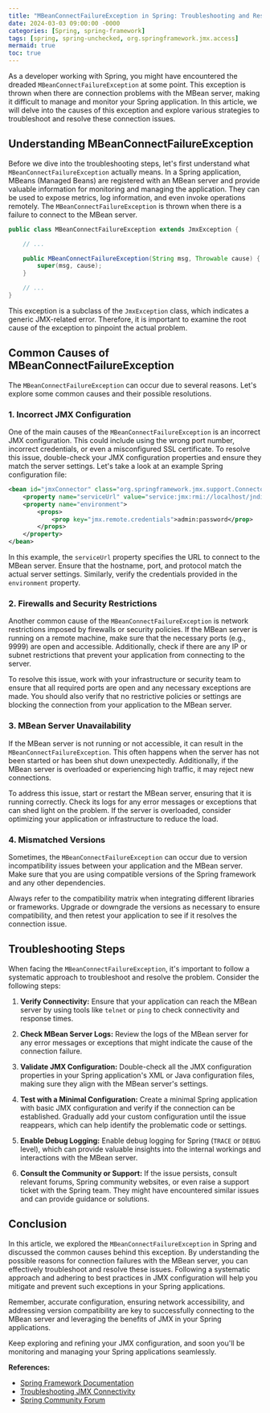 ```yaml
---
title: "MBeanConnectFailureException in Spring: Troubleshooting and Resolving Connection Issues"
date: 2024-03-03 09:00:00 -0000
categories: [Spring, spring-framework]
tags: [spring, spring-unchecked, org.springframework.jmx.access]
mermaid: true
toc: true
---
```



As a developer working with Spring, you might have encountered the dreaded `MBeanConnectFailureException` at some point. This exception is thrown when there are connection problems with the MBean server, making it difficult to manage and monitor your Spring application. In this article, we will delve into the causes of this exception and explore various strategies to troubleshoot and resolve these connection issues.

## Understanding MBeanConnectFailureException

Before we dive into the troubleshooting steps, let's first understand what `MBeanConnectFailureException` actually means. In a Spring application, MBeans (Managed Beans) are registered with an MBean server and provide valuable information for monitoring and managing the application. They can be used to expose metrics, log information, and even invoke operations remotely. The `MBeanConnectFailureException` is thrown when there is a failure to connect to the MBean server.

```java
public class MBeanConnectFailureException extends JmxException {

    // ...

    public MBeanConnectFailureException(String msg, Throwable cause) {
        super(msg, cause);
    }

    // ...
}
```

This exception is a subclass of the `JmxException` class, which indicates a generic JMX-related error. Therefore, it is important to examine the root cause of the exception to pinpoint the actual problem.

## Common Causes of MBeanConnectFailureException

The `MBeanConnectFailureException` can occur due to several reasons. Let's explore some common causes and their possible resolutions.

### 1. Incorrect JMX Configuration

One of the main causes of the `MBeanConnectFailureException` is an incorrect JMX configuration. This could include using the wrong port number, incorrect credentials, or even a misconfigured SSL certificate. To resolve this issue, double-check your JMX configuration properties and ensure they match the server settings. Let's take a look at an example Spring configuration file:

```xml
<bean id="jmxConnector" class="org.springframework.jmx.support.ConnectorServerFactoryBean">
    <property name="serviceUrl" value="service:jmx:rmi://localhost/jndi/rmi://localhost:9999/jmxrmi" />
    <property name="environment">
        <props>
            <prop key="jmx.remote.credentials">admin:password</prop>
        </props>
    </property>
</bean>
```

In this example, the `serviceUrl` property specifies the URL to connect to the MBean server. Ensure that the hostname, port, and protocol match the actual server settings. Similarly, verify the credentials provided in the `environment` property.

### 2. Firewalls and Security Restrictions

Another common cause of the `MBeanConnectFailureException` is network restrictions imposed by firewalls or security policies. If the MBean server is running on a remote machine, make sure that the necessary ports (e.g., 9999) are open and accessible. Additionally, check if there are any IP or subnet restrictions that prevent your application from connecting to the server.

To resolve this issue, work with your infrastructure or security team to ensure that all required ports are open and any necessary exceptions are made. You should also verify that no restrictive policies or settings are blocking the connection from your application to the MBean server.

### 3. MBean Server Unavailability

If the MBean server is not running or not accessible, it can result in the `MBeanConnectFailureException`. This often happens when the server has not been started or has been shut down unexpectedly. Additionally, if the MBean server is overloaded or experiencing high traffic, it may reject new connections.

To address this issue, start or restart the MBean server, ensuring that it is running correctly. Check its logs for any error messages or exceptions that can shed light on the problem. If the server is overloaded, consider optimizing your application or infrastructure to reduce the load.

### 4. Mismatched Versions

Sometimes, the `MBeanConnectFailureException` can occur due to version incompatibility issues between your application and the MBean server. Make sure that you are using compatible versions of the Spring framework and any other dependencies.

Always refer to the compatibility matrix when integrating different libraries or frameworks. Upgrade or downgrade the versions as necessary to ensure compatibility, and then retest your application to see if it resolves the connection issue.

## Troubleshooting Steps

When facing the `MBeanConnectFailureException`, it's important to follow a systematic approach to troubleshoot and resolve the problem. Consider the following steps:

1. **Verify Connectivity:** Ensure that your application can reach the MBean server by using tools like `telnet` or `ping` to check connectivity and response times.

2. **Check MBean Server Logs:** Review the logs of the MBean server for any error messages or exceptions that might indicate the cause of the connection failure.

3. **Validate JMX Configuration:** Double-check all the JMX configuration properties in your Spring application's XML or Java configuration files, making sure they align with the MBean server's settings.

4. **Test with a Minimal Configuration:** Create a minimal Spring application with basic JMX configuration and verify if the connection can be established. Gradually add your custom configuration until the issue reappears, which can help identify the problematic code or settings.

5. **Enable Debug Logging:** Enable debug logging for Spring (`TRACE` or `DEBUG` level), which can provide valuable insights into the internal workings and interactions with the MBean server.

6. **Consult the Community or Support:** If the issue persists, consult relevant forums, Spring community websites, or even raise a support ticket with the Spring team. They might have encountered similar issues and can provide guidance or solutions.

## Conclusion

In this article, we explored the `MBeanConnectFailureException` in Spring and discussed the common causes behind this exception. By understanding the possible reasons for connection failures with the MBean server, you can effectively troubleshoot and resolve these issues. Following a systematic approach and adhering to best practices in JMX configuration will help you mitigate and prevent such exceptions in your Spring applications.

Remember, accurate configuration, ensuring network accessibility, and addressing version compatibility are key to successfully connecting to the MBean server and leveraging the benefits of JMX in your Spring applications.

Keep exploring and refining your JMX configuration, and soon you'll be monitoring and managing your Spring applications seamlessly.

**References:**
- [Spring Framework Documentation](https://docs.spring.io/spring-framework/docs/)
- [Troubleshooting JMX Connectivity](https://docs.oracle.com/javase/8/docs/technotes/guides/management/agent.html#TroubleshootConnectivity)
- [Spring Community Forum](https://community.spring.io/)

